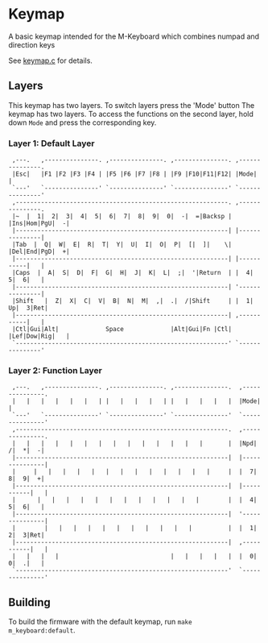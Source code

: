 # Keymap

A basic keymap intended for the M-Keyboard which combines numpad and direction keys

See [keymap.c](keymap.c) for details.

## Layers

This keymap has two layers.  To switch layers press the 'Mode' button
The keymap has two layers. To access the functions on the second layer, hold down `Mode` and press the corresponding key.

### Layer 1: Default Layer
     ,---.   ,---------------. ,---------------. ,---------------. ,---------------.
     |Esc|   |F1 |F2 |F3 |F4 | |F5 |F6 |F7 |F8 | |F9 |F10|F11|F12| |Mode|          |
     `---'   `---------------' `---------------' `---------------' `---------------'
     ,-----------------------------------------------------------. ,---------------.
     |~  |  1|  2|  3|  4|  5|  6|  7|  8|  9|  0|  -|  =|Backsp | |Ins|Hom|PgU|  -|
     |-----------------------------------------------------------| |---------------|
     |Tab  |  Q|  W|  E|  R|  T|  Y|  U|  I|  O|  P|  [|  ]|    \| |Del|End|PgD|  +|
     |-----------------------------------------------------------| |-----------|   |
     |Caps  |  A|  S|  D|  F|  G|  H|  J|  K|  L|  ;|  '|Return  | |  4|  5|  6|   |
     |-----------------------------------------------------------| '---------------|
     |Shift   |  Z|  X|  C|  V|  B|  N|  M|  ,|  .|  /|Shift     | |  1| Up|  3|Ret|
     |-----------------------------------------------------------| ,-----------|   |
     |Ctl|Gui|Alt|             Space             |Alt|Gui|Fn |Ctl| |Lef|Dow|Rig|   |
     `-----------------------------------------------------------' `---------------'

### Layer 2: Function Layer
     ,---.   ,---------------. ,---------------. ,---------------.  ,---------------.
     |   |   |   |   |   |   | |   |   |   |   | |   |   |   |   |  |Mode|          |
     `---'   `---------------' `---------------' `---------------'  `---------------'
     ,-----------------------------------------------------------.  ,---------------.
     |   |   |   |   |   |   |   |   |   |   |   |   |   |       |  |Npd|  /|  *|  -|
     |-----------------------------------------------------------|  |---------------|
     |     |   |   |   |   |   |   |   |   |   |   |   |   |     |  |  7|  8|  9|  +|
     |-----------------------------------------------------------|  |-----------|   |
     |      |   |   |   |   |   |   |   |   |   |   |   |        |  |  4|  5|  6|   |
     |-----------------------------------------------------------|  '---------------|
     |        |   |   |   |   |   |   |   |   |   |   |          |  |  1|  2|  3|Ret|
     |-----------------------------------------------------------|  ,-----------|   |
     |   |   |   |                               |   |   |   |   |  |  0|  0|  .|   |
     `-----------------------------------------------------------'  `---------------'

## Building

To build the firmware with the default keymap, run `make m_keyboard:default`.

